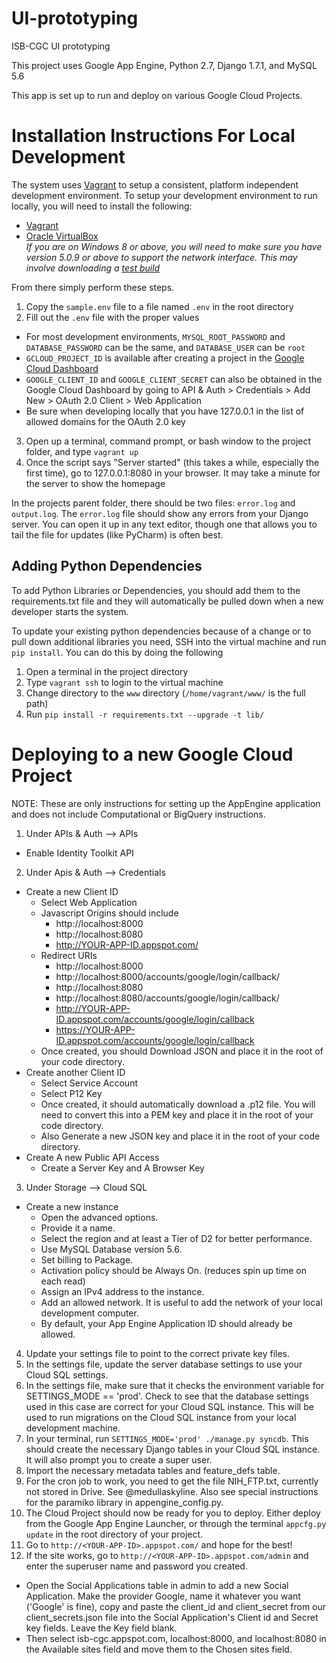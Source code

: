 # UI-prototyping
ISB-CGC UI prototyping

This project uses Google App Engine, Python 2.7, Django 1.7.1, and MySQL 5.6

This app is set up to run and deploy on various Google Cloud Projects.

# Installation Instructions For Local Development

The system uses [Vagrant](https://www.vagrantup.com/) to setup a consistent, platform independent development environment. To setup your development environment to run locally, you will need to install the following:

 * [Vagrant](https://www.vagrantup.com/downloads.html)
 * [Oracle VirtualBox](https://www.virtualbox.org/wiki/Downloads)<br>*If you are on Windows 8 or above, you will need to make sure you have version 5.0.9 or above to support the network interface. This may involve downloading a [test build](https://www.virtualbox.org/wiki/Testbuilds)*

From there simply perform these steps.

 1. Copy the `sample.env` file to a file named `.env` in the root directory
 2. Fill out the `.env` file with the proper values
   * For most development environments, `MYSQL_ROOT_PASSWORD` and `DATABASE_PASSWORD` can be the same, and `DATABASE_USER` can be `root`
   * `GCLOUD_PROJECT_ID` is available after creating a project in the [Google Cloud Dashboard](https://console.developers.google.com/)
   * `GOOGLE_CLIENT_ID` and `GOOGLE_CLIENT_SECRET` can also be obtained in the Google Cloud Dashboard by going to API & Auth > Credentials > Add New > OAuth 2.0 Client > Web Application
   * Be sure when developing locally that you have 127.0.0.1 in the list of allowed domains for the OAuth 2.0 key
 3. Open up a terminal, command prompt, or bash window to the project folder, and type `vagrant up`
 4. Once the script says "Server started" (this takes a while, especially the first time), go to 127.0.0.1:8080 in your browser. It may take a minute for the server to show the homepage

In the projects parent folder, there should be two files: `error.log` and `output.log`. The `error.log` file should show any errors from your Django server. You can open it up in any text editor, though one that allows you to tail the file for updates (like PyCharm) is often best.

## Adding Python Dependencies

To add Python Libraries or Dependencies, you should add them to the requirements.txt file and they will automatically be pulled down when a new developer starts the system.

To update your existing python dependencies because of a change or to pull down additional libraries you need, SSH into the virtual machine and run `pip install`. You can do this by doing the following

 1. Open a terminal in the project directory
 2. Type `vagrant ssh` to login to the virtual machine
 3. Change directory to the `www` directory (`/home/vagrant/www/` is the full path)
 4. Run `pip install -r requirements.txt --upgrade -t lib/`

# Deploying to a new Google Cloud Project

NOTE: These are only instructions for setting up the AppEngine application and does not include Computational or BigQuery instructions.

1. Under APIs & Auth --> APIs
  - Enable Identity Toolkit API
2. Under Apis & Auth --> Credentials
  - Create a new Client ID
    - Select Web Application
    - Javascript Origins should include
      - http://localhost:8000
      - http://localhost:8080
      - http://YOUR-APP-ID.appspot.com/
    - Redirect URIs
      - http://localhost:8000
      - http://localhost:8000/accounts/google/login/callback/
      - http://localhost:8080
      - http://localhost:8080/accounts/google/login/callback/
      - http://YOUR-APP-ID.appspot.com/accounts/google/login/callback
      - https://YOUR-APP-ID.appspot.com/accounts/google/login/callback
    - Once created, you should Download JSON and place it in the root of your code directory.
  - Create another Client ID
    - Select Service Account
    - Select P12 Key
    - Once created, it should automatically download a .p12 file. You will need to convert this into a PEM key and place it in the root of your code directory.
    - Also Generate a new JSON key and place it in the root of your code directory.
  - Create A new Public API Access
    - Create a Server Key and A Browser Key
3. Under Storage --> Cloud SQL
  - Create a new instance
    - Open the advanced options.
    - Provide it a name.
    - Select the region and at least a Tier of D2 for better performance.
    - Use MySQL Database version 5.6.
    - Set billing to Package.
    - Activation policy should be Always On. (reduces spin up time on each read)
    - Assign an IPv4 address to the instance.
    - Add an allowed network. It is useful to add the network of your local development computer.
    - By default, your App Engine Application ID should already be allowed.
4. Update your settings file to point to the correct private key files.
5. In the settings file, update the server database settings to use your Cloud SQL settings.
6. In the settings file, make sure that it checks the environment variable for SETTINGS_MODE == 'prod'. Check to see that the database settings used in this case are correct for your Cloud SQL instance. This will be used to run migrations on the Cloud SQL instance from your local development machine.
7. In your terminal, run `SETTINGS_MODE='prod' ./manage.py syncdb`. This should create the necessary Django tables in your Cloud SQL instance. It will also prompt you to create a super user.
8. Import the necessary metadata tables and feature_defs table.
9. For the cron job to work, you need to get the file NIH_FTP.txt, currently not stored in Drive. See @medullaskyline. Also see special instructions for the paramiko library in appengine_config.py.
10. The Cloud Project should now be ready for you to deploy. Either deploy from the Google App Engine Launcher, or through the terminal `appcfg.py update` in the root directory of your project.
11. Go to `http://<YOUR-APP-ID>.appspot.com/` and hope for the best!
12. If the site works, go to `http://<YOUR-APP-ID>.appspot.com/admin` and enter the superuser name and password you created.
  - Open the Social Applications table in admin to add a new Social Application. Make the provider Google, name it whatever you want ('Google' is fine), copy and paste the client_id and client_secret from our client_secrets.json file into the Social Application's Client id and Secret key fields. Leave the Key field blank.
  - Then select isb-cgc.appspot.com, localhost:8000, and localhost:8080 in the Available sites field and move them to the Chosen sites field.
